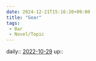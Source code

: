 ```yaml
---
date: 2024-12-21T15:16:20+09:00
title: "Gear"
tags:
 - Bar
 - Novel/Topic
---
```


daily:: [2022-10-29](Daily_Note/2022-10-29.md)
up::



